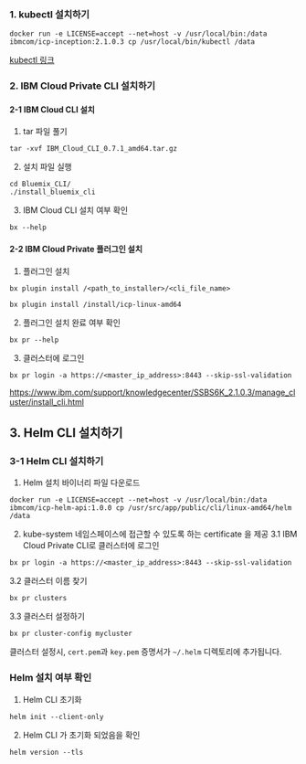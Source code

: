 ### 1. kubectl 설치하기
```
docker run -e LICENSE=accept --net=host -v /usr/local/bin:/data ibmcom/icp-inception:2.1.0.3 cp /usr/local/bin/kubectl /data
```
[kubectl 링크](https://www.ibm.com/support/knowledgecenter/SSBS6K_2.1.0.3/manage_cluster/cfc_cli.html)

### 2. IBM Cloud Private CLI 설치하기
#### 2-1 IBM Cloud CLI 설치
1. tar 파일 풀기 
```
tar -xvf IBM_Cloud_CLI_0.7.1_amd64.tar.gz
``` 
2. 설치 파일 실행
```
cd Bluemix_CLI/
./install_bluemix_cli
```
3. IBM Cloud CLI 설치 여부 확인 
```
bx --help
``` 

#### 2-2 IBM Cloud Private 플러그인 설치 
1. 플러그인 설치 
``` 
bx plugin install /<path_to_installer>/<cli_file_name>
```
```
bx plugin install /install/icp-linux-amd64
```
2. 플러그인 설치 완료 여부 확인
```
bx pr --help
```

3. 클러스터에 로그인
```  
bx pr login -a https://<master_ip_address>:8443 --skip-ssl-validation
```

https://www.ibm.com/support/knowledgecenter/SSBS6K_2.1.0.3/manage_cluster/install_cli.html

## 3. Helm CLI 설치하기
### 3-1 Helm CLI 설치하기 
1. Helm 설치 바이너리 파일 다운로드 
```
docker run -e LICENSE=accept --net=host -v /usr/local/bin:/data ibmcom/icp-helm-api:1.0.0 cp /usr/src/app/public/cli/linux-amd64/helm /data
```

<!--Not applicable in 2.1.0.3-->
<!--2. Helm 실행 파이너리 파일을 PATH에 추가 
```
export HELM_HOME=/root/.helm
mv helm /usr/local/bin
```-->

2. kube-system 네임스페이스에 접근할 수 있도록 하는 certificate 을 제공
3.1 IBM Cloud Private CLI로 클러스터에 로그인 
```
bx pr login -a https://<master_ip_address>:8443 --skip-ssl-validation
```

3.2 클러스터 이름 찾기 
```
bx pr clusters
```

3.3 클러스터 설정하기 
```
bx pr cluster-config mycluster
```
클러스터 설정시, `cert.pem`과 `key.pem` 증명서가 `~/.helm` 디렉토리에 추가됩니다. 

### Helm 설치 여부 확인 
1. Helm CLI 초기화 
```
helm init --client-only
```

2. Helm CLI 가 초기화 되었음을 확인
```
helm version --tls
```

<!--### Helm 사용하기 
1. Helm repository 추가  (예. Kubernetes Incubater repo)
```
helm repo add incubator https://kubernetes-charts-incubator.storage.googleapis.com/
```

2. 사용 가능한 패키지 확인 
``` 
helm search -l
```

3. Helm 패키지 설치 (예. stable respository의 wordpress 패키지)  
```
helm install --name=my-wordpress stable/wordpress --tls
```

4. 설치된 패키지 리스팅 
``` 
helm list --tls
```

5. 설치된 패키지 삭제
``` 
helm delete my-wordpress --purge --tls
```

-->



